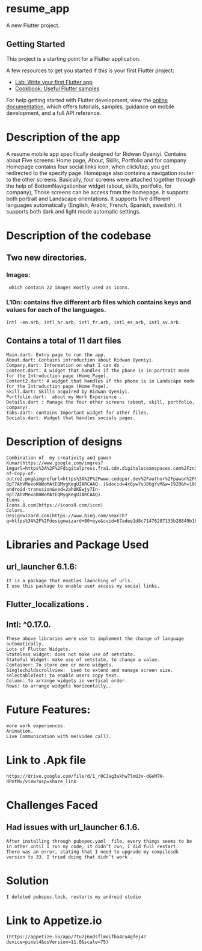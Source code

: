 # resume_app

A new Flutter project.

## Getting Started

This project is a starting point for a Flutter application.

A few resources to get you started if this is your first Flutter project:

- [Lab: Write your first Flutter app](https://docs.flutter.dev/get-started/codelab)
- [Cookbook: Useful Flutter samples](https://docs.flutter.dev/cookbook)

For help getting started with Flutter development, view the
[online documentation](https://docs.flutter.dev/), which offers tutorials,
samples, guidance on mobile development, and a full API reference.

# Description of the app
   A resume mobile app specifically designed for Ridwan Oyeniyi.
   Contains about Five screens: Home page, About, Skills, Portfolio and for company
   Homepage contains four social links icon, when click/tap, you get redirected to the specify page.
   Homepage also contains a navigation router to the other screens.
   Basically, four screens were attached together through the help of BottomNavigationbar widget (about, skills, portfolio, for company),
   Those screens can be access from the homepage.
   It supports both portrait and Landscape orientations.
   It supports five different languages automatically (English, Arabic, French, Spanish, swedish).
   It supports both dark and light mode automatic settings.


# Description of the codebase
  ## Two new directories.
  ### Images: 
     which contain 22 images mostly used as icons.
  ### L10n: contains five different arb files which contains keys and values for each of the languages.
    Intl -en.arb, intl_ar.arb, intl_fr.arb, intl_es_arb, intl_sv.arb.
  ## Contains a total of 11 dart files
    Main.dart: Entry page to run the app.
    About.dart: Contains introduction about Ridwan Oyeniyi.
    Company,dart: Information on what I can do .
    Content.dart: A widget that handles if the phone is in portrait mode for the Introduction page (Home Page).
    Content2.dart: A widget that handles if the phone is in Landscape mode for the Introduction page (Home Page).
    Skill.dart: Skills acquired by Ridwan Oyeniyi.
    Portfolio.dart:  about my Work Experience .
    Details.dart : Manage the four other screens (about, skill, portfolio, company).
    Tabs.dart: contains Important widget for other files.
    Socials.dart: Widget that handles socials pages.


# Description of designs
    Combination of  my creativity and pawan Kumar(https://www.google.com/imgres?imgurl=https%3A%2F%2Fdigitalpress.fra1.cdn.digitaloceanspaces.com%2Fzn3wniw%2F2021%2F05%2FCopy-of-Copy-of-outro2.png&imgrefurl=https%3A%2F%2Fwww.codepur.dev%2Fauthor%2Fpawan%2F&tbnid=mJdAbkMKgj0YzM&vet=12ahUKEwjy7In-8pT7AhVMexoKHWoMAtEQMygKegUIARCAAQ..i&docid=4x6yw7vJ86gYvM&w=1920&h=1080&q=pawan%20kumar%20resume%20app&client=ms-android-transsion&ved=2ahUKEwjy7In-8pT7AhVMexoKHWoMAtEQMygKegUIARCAAQ).
    Icons .
    Icons.8.com(https://icons8.com/icon)
    Colors.
    Designwizard.com(https://www.bing.com/search?q=https%3A%2F%2Fdesignwizard+80+eye&cvid=67adee1d8c71476287133b28849b1670&aqs=edge..69i57j69i58.8058j0j4&FORM=ANAB01&PC=U531)

# Libraries and Package Used
 ## url_launcher 6.1.6: 
    It is a package that enables launching of urls.
    I use this package to enable user access my social links.
 ## Flutter_localizations .
 ## Intl: ^0.17.0.
    These above libraries were use to implement the change of language automatically.
    Lots of Flutter Widgets.
    Stateless widget: does not make use of setstate.
    Stateful Widget: make use of setstate, to change a value.
    Container: To store one or more widgets.
    Singlechildscrollview:  Used to extend and manage screen size.
    selectableText: to enable users copy text.
    Column: to arrange widgets in vertical order. 
    Rows: to arrange widgets horizontally,.

 # Future Features:
    more work experiences.
    Animation.
    Live Communication with me(video call).

#  Link to .Apk file
    https://drive.google.com/file/d/1_r0CJag3ukhw7lmUJv-dGeM7H-dPntMv/view?usp=share_link



#  Challenges Faced
 ##  Had issues with url_launcher 6.1.6.
    After installing through pubspec.yaml  file, every things seems to be in other until I run my code, it didn’t run, I did full restart.
    There was an error, stating that I need to upgrade my compilesdk version to 33. I tried doing that didn’t work .
   
# Solution
    I deleted pubspec.lock, restarts my android studio


# Link to Appetize.io 
    (https://appetize.io/app/7tu7j6udsflmoifba4cu4gfej4?device=pixel4&osVersion=11.0&scale=75)





